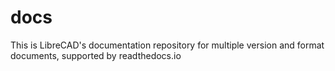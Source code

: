 # docs
This is LibreCAD's documentation repository for multiple version and format documents, supported by readthedocs.io

